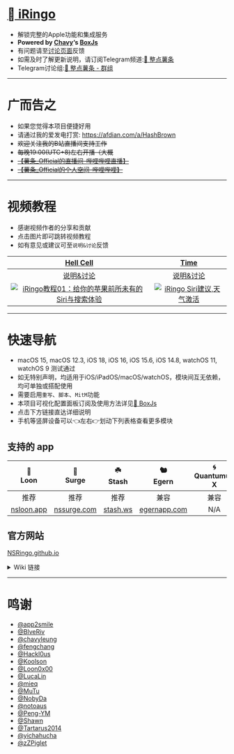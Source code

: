 # [ iRingo](https://NSRingo.github.io/)
  * 解锁完整的Apple功能和集成服务
  * **Powered by [Chavy](https://github.com/chavyleung)‘s [BoxJs](https://chavyleung.gitbook.io/boxjs/)**
  * 有问题请至[讨论页面](https://github.com/orgs/NSRingo/discussions)反馈
  * 如需及时了解更新说明，请订阅Telegram频道:[🍟 整点薯条](https://t.me/GetSomeFriesChannel)
  * Telegram讨论组:[🍟 整点薯条 - 群组](https://t.me/GetSomeFries)

---
# 广而告之
  * 如果您觉得本项目便捷好用
  * 请通过我的爱发电打赏: https://afdian.com/a/HashBrown
  * ~~欢迎关注我的B站直播间支持工作~~
  * ~~每晚19:00(UTC+8)左右开播（大概~~
  * [~~【薯条_Official的直播间-哔哩哔哩直播】~~](https://b23.tv/1LeNwhE)
  * [~~【薯条_Official的个人空间-哔哩哔哩】~~](https://b23.tv/Z6GIBAE)

---
# 视频教程
  * 感谢视频作者的分享和贡献
  * 点击图片即可跳转视频教程
  * 如有意见或建议可至`说明&讨论`反馈

| [Hell Cell](https://www.youtube.com/c/HellCell) | [Time](https://www.youtube.com/channel/UChfq00yeRrW4pB3idAypPVw) |
| :---: | :---: |
| [说明&讨论](https://t.me/HellCellZC123/1802) | [说明&讨论](https://t.me/GetSomeFriesChannel/119) |
| [![iRingo教程01：给你的苹果前所未有的Siri与搜索体验](https://res.cloudinary.com/marcomontalbano/image/upload/v1656898276/video_to_markdown/images/youtube--zNWVT08Hju0-c05b58ac6eb4c4700831b2b3070cd403.jpg)](https://www.youtube.com/watch?v=zNWVT08Hju0 "iRingo教程01：给你的苹果前所未有的Siri与搜索体验") | [![iRingo Siri建议,天气激活](https://res.cloudinary.com/marcomontalbano/image/upload/v1656898353/video_to_markdown/images/youtube--G-RH7icI9Wc-c05b58ac6eb4c4700831b2b3070cd403.jpg)](https://www.youtube.com/watch?v=G-RH7icI9Wc "iRingo Siri建议,天气激活") |

---
# 快速导航
  * macOS 15, macOS 12.3, iOS 18, iOS 16, iOS 15.6, iOS 14.8, watchOS 11, watchOS 9 测试通过
  * 如无特别声明，均适用于iOS/iPadOS/macOS/watchOS，模块间互无依赖，均可单独或搭配使用
  * 需要启用`重写`、`脚本`、`MitM`功能
  * 本项目可视化配置面板订阅及使用方法详见[🧰 BoxJs](../../../../BoxJs/wiki)
  * 点击下方链接直达详细说明
  * 手机等竖屏设备可以👈左右👉划动下列表格查看更多模块

## 支持的 app
| 🎈<br>Loon | 🌊<br>Surge | ☘️<br>Stash |🐿️<br>Egern | 🌀<br>Quantumult X | 🚀<br>Shadowrocket |
| :---: | :---: | :---: | :---: | :---: | :---: |
| 推荐 | 推荐 | 推荐 | 兼容 | 兼容 | 部分兼容 |
| [nsloon.app](https://nsloon.app/) | [nssurge.com](https://nssurge.com/) | [stash.ws](https://stash.ws/) | [egernapp.com](https://egernapp.com/) | N/A | N/A |

## 官方网站
[NSRingo.github.io](https://NSRingo.github.io/)

<details>
<summary>Wiki 链接</summary>

## iOS 18、macOS 15、watchOS 11 及以上
| [🌤<br>天气服务](../../../../WeatherKit/wiki) | [📍<br>定位服务](../../../../GeoServices/wiki) | [🗺️<br>地图](../../../../GeoServices/wiki) | [🟥<br>Apple智能与Siri](../../../../Siri/wiki/🟥-Apple智能与Siri) | [📺<br>TV](../../../../TV/wiki) | [📰<br>News](../../../../News/wiki) | [✈<br>TestFlight](../../../../TestFlight/wiki) | [⌚️<br>WATCH](../../../../Watch/wiki) | [🧰<br>BoxJs](../../../../BoxJs/wiki) |
| :---: | :---: | :---: | :---: | :---: | :---: | :---: | :---: | :---: |

## iOS 17、macOS 14、watchOS 10 及以下
| [~~🌤<br>天气~~](../../../../Weather/wiki) | [📍<br>定位服务](../../../../GeoServices/wiki) | [🗺️<br>地图](../../../../GeoServices/wiki) | [~~⭕<br>Siri与搜索~~](../../../../Siri/wiki/⭕-Siri与搜索) | [📺<br>TV](../../../../TV/wiki) | [📰<br>News](../../../../News/wiki) | [~~🌐<br>专用代理~~](../../../../PrivateRelay/wiki) | [✈<br>TestFlight](../../../../TestFlight/wiki) | [⌚️<br>WATCH](../../../../Watch/wiki) | [🧰<br>BoxJs](../../../../BoxJs/wiki) |
| :---: | :---: | :---: | :---: | :---: | :---: | :---: | :---: | :---: | :---: |
</details>

---
# 鸣谢
  * [@app2smile](https://github.com/app2smile)
  * [@BlveRiv](https://github.com/Maasea)
  * [@chavyleung](https://github.com/chavyleung)
  * [@fengchang](https://github.com/fengchang)
  * [@Hackl0us](https://github.com/Hackl0us)
  * [@Koolson](https://github.com/Koolson)
  * [@Loon0x00](https://github.com/Loon0x00)
  * [@LucaLin](https://github.com/LucaLin233)
  * [@mieq](https://github.com/mieqq)
  * [@MuTu](https://github.com/githubdulong)
  * [@NobyDa](https://github.com/NobyDa)
  * [@notoaus](https://github.com/notoaus)
  * [@Peng-YM](https://github.com/Peng-YM)
  * [@Shawn](https://github.com/KOP-XIAO)
  * [@Tartarus2014](https://github.com/Tartarus2014)
  * [@yichahucha](https://github.com/yichahucha)
  * [@zZPiglet](https://github.com/zZPiglet)
